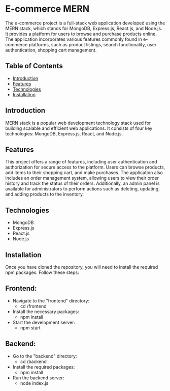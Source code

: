# E-commerce MERN

The e-commerce project is a full-stack web application developed using the MERN stack, which stands for MongoDB, Express.js, React.js, and Node.js. It provides a platform for users to browse and purchase products online. The application incorporates various features commonly found in e-commerce platforms, such as product listings, search functionality, user authentication, shopping cart management.

## Table of Contents

- [Introduction](#introduction)
- [Features](#features)
- [Technologies](#technologies)
- [Installation](#installation)

## Introduction

MERN stack is a
popular web development technology stack used for building scalable and
efficient web applications. It consists of four key technologies: MongoDB,
Express.js, React, and Node.js.

## Features

This project offers a range of features, including user authentication and authorization for secure access to the platform. Users can browse products, add items to their shopping cart, and make purchases. The application also includes an order management system, allowing users to view their order history and track the status of their orders. Additionally, an admin panel is available for administrators to perform actions such as deleting, updating, and adding products to the inventory.

## Technologies

- MongoDB
- Express.js
- React.js
- Node.js

## Installation

Once you have cloned the repository, you will need to install the required npm packages. Follow these steps:

## Frontend:
- Navigate to the "frontend" directory:
  - cd /frontend
- Install the necessary packages:
  - npm install
- Start the development server:
  - npm start

## Backend:
- Go to the "backend" directory:
  - cd /backend
- Install the required packages:
  - npm install
- Run the backend server:
  - node index.js

